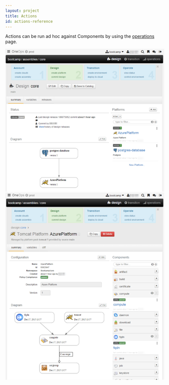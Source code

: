 ```yaml
---
layout: project
title: Actions
id: actions-reference
---
```


Actions can be run ad hoc against Components by using the <a href="javascript:loadContent('/documentation/user/references/operations-reference.html');">operations</a> page.

![Design tomcat 1](/assets/docs/local/images/design-tomcat1.png)
![Design tomcat 2](/assets/docs/local/images/design-tomcat2.png)





